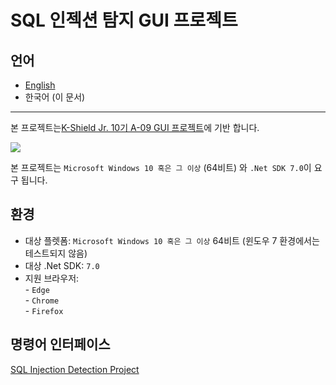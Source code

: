 # SQL 인젝션 탐지 GUI 프로젝트

## 언어
- [English](https://github.com/icaros7/sqli-detector-gui-p2)
- 한국어 (이 문서)

---

본 프로젝트는[K-Shield Jr. 10기 A-09 GUI 프로젝트](https://github.com/ksj-10th-a09/sqli-detection-gui)에 기반 합니다.

![](https://raw.githubusercontent.com/ksj-10th-a09/sqli-detection-gui/main/image/1.png)

본 프로젝트는 `Microsoft Windows 10 혹은 그 이상` (64비트) 와 `.Net SDK 7.0`이 요구 됩니다.

## 환경
- 대상 플렛폼: `Microsoft Windows 10 혹은 그 이상` 64비트 (윈도우 7 환경에서는 테스트되지 않음)
- 대상 .Net SDK: `7.0`
- 지원 브라우저:   
				- `Edge`   
				- `Chrome`   
				- `Firefox`

## 명령어 인터페이스
[SQL Injection Detection Project](https://github.com/icaros7/sqli-detector-p2)

